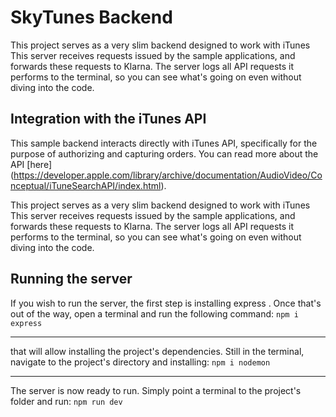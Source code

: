 # SkyTunes Backend


This project serves as a very slim backend designed to work with iTunes This server receives requests issued by the sample applications, and forwards these requests to Klarna.
The server logs all API requests it performs to the terminal, so you can see what's going on even without diving into the code.

## Integration with the iTunes API

This sample backend interacts directly with iTunes API, specifically for the purpose of authorizing and capturing orders. You can read more about the API [here]
(https://developer.apple.com/library/archive/documentation/AudioVideo/Conceptual/iTuneSearchAPI/index.html).

This project serves as a very slim backend designed to work with iTunes This server receives requests issued by the sample applications, and forwards these requests to Klarna. 
The server logs all API requests it performs to the terminal, so you can see what's going on even without diving into the code.


## Running the server

If you wish to run the server, the first step is installing express .
Once that's out of the way, open a terminal and run the following command:
`npm i express`

---


that will allow installing the project's dependencies. Still in the terminal, navigate to the project's directory and installing:
`npm i nodemon`

---


The server is now ready to run. Simply point a terminal to the project's folder and run:
`npm run dev`



